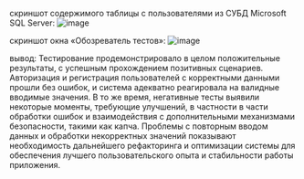 скриншот содержимого таблицы с пользователями из СУБД Microsoft SQL Server:
![image](https://github.com/user-attachments/assets/61777a4e-e1eb-4358-95a3-b3b58f308df6)


скриншот окна «Обозреватель тестов»:
![image](https://github.com/user-attachments/assets/148dea34-04fa-476d-a395-5a3e0bea160d)


вывод:
Тестирование продемонстрировало в целом положительные результаты, с успешным прохождением позитивных сценариев. Авторизация и регистрация пользователей с корректными данными прошли без ошибок, и система адекватно реагировала на валидные вводимые значения. В то же время, негативные тесты выявили некоторые моменты, требующие улучшений, в частности в части обработки ошибок и взаимодействия с дополнительными механизмами безопасности, такими как капча. Проблемы с повторным вводом данных и обработки некорректных значений показывают необходимость дальнейшего рефакторинга и оптимизации системы для обеспечения лучшего пользовательского опыта и стабильности работы приложения.
